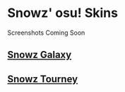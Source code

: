 # Snowz' osu! Skins
Screenshots Coming Soon

## [Snowz Galaxy](https://github.com/SnowzNZ/skins/raw/main/Snowz%20Galaxy.osk)

## [Snowz Tourney](https://github.com/SnowzNZ/skins/raw/main/Snowz%20Tourney.osk)
